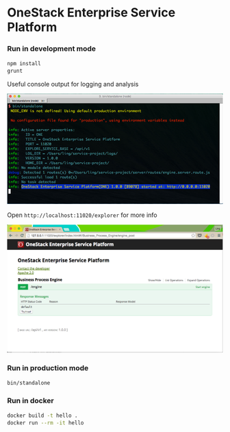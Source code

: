 OneStack Enterprise Service Platform
=========================

### Run in development mode

  ```bash
  npm install
  grunt
  ```
  
  Useful console output for logging and analysis
  
![Console Output](https://raw.githubusercontent.com/e2tox/images/master/onestack.png)


  Open `http://localhost:11020/explorer` for more info
  
![API Explorer](https://raw.githubusercontent.com/e2tox/images/master/onestack-service.png)


### Run in production mode

  ```bash
  bin/standalone
  ```

### Run in docker

  ```bash
  docker build -t hello .
  docker run --rm -it hello
  ```